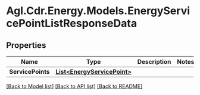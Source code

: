 # Agl.Cdr.Energy.Models.EnergyServicePointListResponseData

## Properties

Name | Type | Description | Notes
------------ | ------------- | ------------- | -------------
**ServicePoints** | [**List&lt;EnergyServicePoint&gt;**](EnergyServicePoint.md) |  | 

[[Back to Model list]](../README.md#documentation-for-models) [[Back to API list]](../README.md#documentation-for-api-endpoints) [[Back to README]](../README.md)

